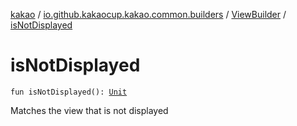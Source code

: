 [kakao](../../index.md) / [io.github.kakaocup.kakao.common.builders](../index.md) / [ViewBuilder](index.md) / [isNotDisplayed](./is-not-displayed.md)

# isNotDisplayed

`fun isNotDisplayed(): `[`Unit`](https://kotlinlang.org/api/latest/jvm/stdlib/kotlin/-unit/index.html)

Matches the view that is not displayed

